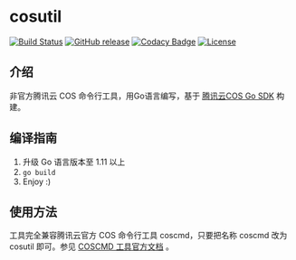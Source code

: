 # cosutil

[![Build Status](https://img.shields.io/travis/com/huanght1997/cosutil)](https://travis-ci.com/huanght1997/cosutil)
[![GitHub release](https://img.shields.io/github/v/release/huanght1997/cosutil)](https://github.com/huanght1997/cosutil/releases)
[![Codacy Badge](https://api.codacy.com/project/badge/Grade/c16589b2374f44e194cfc2a4060c8580)](https://app.codacy.com/manual/huanght1997/cosutil?utm_source=github.com&utm_medium=referral&utm_content=huanght1997/cosutil&utm_campaign=Badge_Grade_Dashboard)
[![License](https://img.shields.io/github/license/huanght1997/cosutil?color=orange)](https://github.com/huanght1997/cosutil/blob/master/LICENSE)

## 介绍

非官方腾讯云 COS 命令行工具，用Go语言编写，基于 [腾讯云COS Go SDK](https://github.com/tencentyun/cos-go-sdk-v5) 构建。

## 编译指南

1.  升级 Go 语言版本至 1.11 以上
2.  `go build`
3.  Enjoy :)

## 使用方法

工具完全兼容腾讯云官方 COS 命令行工具 coscmd，只要把名称 coscmd 改为 cosutil 即可。参见 [COSCMD 工具官方文档](https://cloud.tencent.com/document/product/436/10976) 。
